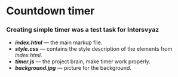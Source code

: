 # Countdown timer
### Creating simple timer was a test task for Intersvyaz

+ ***index.html*** — the main markup file. 
+ ***style.css*** — contains the style description of the elements from *index.html*.
+ ***timer.js*** — the project brain, make timer work properly. 
+ ***background.jpg*** — picture for the background.
